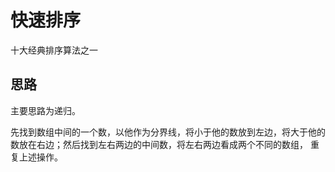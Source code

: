 # 快速排序

十大经典排序算法之一

## 思路

主要思路为递归。

先找到数组中间的一个数，以他作为分界线，将小于他的数放到左边，将大于他的数放在右边；然后找到左右两边的中间数，将左右两边看成两个不同的数组，
重复上述操作。

